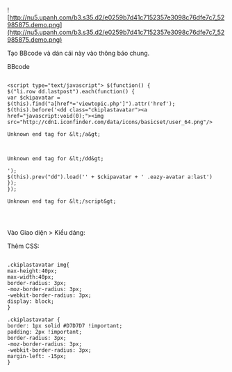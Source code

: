 ![http://nu5.upanh.com/b3.s35.d2/e0259b7d41c7152357e3098c76dfe7c7_52985875.demo.png](http://nu5.upanh.com/b3.s35.d2/e0259b7d41c7152357e3098c76dfe7c7_52985875.demo.png)

Tạo BBcode và dán cái này vào thông báo chung.

BBcode

```

<script type="text/javascript"> $(function() {
$("li.row dd.lastpost").each(function() {
var $ckipavatar = $(this).find("a[href*='viewtopic.php']").attr('href');
$(this).before('<dd class="ckiplastavatar"><a href="javascript:void(0);"><img src="http://cdn1.iconfinder.com/data/icons/basicset/user_64.png"/>

Unknown end tag for &lt;/a&gt;



Unknown end tag for &lt;/dd&gt;

');
$(this).prev("dd").load('' + $ckipavatar + ' .eazy-avatar a:last')
});
});

Unknown end tag for &lt;/script&gt;




```

Vào Giao diện > Kiểu dáng:

Thêm CSS:

```

.ckiplastavatar img{
max-height:40px;
max-width:40px;
border-radius: 3px;
-moz-border-radius: 3px;
-webkit-border-radius: 3px;
display: block;
}

.ckiplastavatar {
border: 1px solid #D7D7D7 !important;
padding: 2px !important;
border-radius: 3px;
-moz-border-radius: 3px;
-webkit-border-radius: 3px;
margin-left: -15px;
}

```